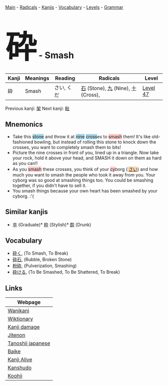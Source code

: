 <style> bigfont {font-size: 100px}</style>
[Main](../README.md) -
[Radicals](../radicals.md) -
[Kanjis](../kanjis.md) -
[Vocabulary](../vocabulary.md) -
[Levels](../levels.md) -
[Grammar](../grammar.md)
# <bigfont> 砕</bigfont> - Smash 

| Kanji | Meanings | Reading | Radicals | Level |
| --- | --- | --- | --- | --- |
| 砕 | Smash | さい, くだ | [石](../radicals/石.md) (Stone), [九](../radicals/九.md) (Nine), [十](../radicals/十.md) (Cross),  | [Level 47](../levels/wk_level47.md) |

Previous kanji: [架](架.md) Next kanji: [粘](粘.md) 

## Mnemonics
 * Take this <span style="background-color:#ADD8E6"> stone</span> and throw it at <span style="background-color:#ADD8E6"> nine</span> <span style="background-color:#ADD8E6"> cross</span>es to <span style="background-color:#ffcccb"> smash</span> them! It's like old-fashioned bowling, but instead of rolling this stone to knock down the crosses, you want to completely smash them to bits!
* Picture the nine crosses in front of you, lined up in a triangle. Now take your rock, hold it above your head, and SMASH it down on them as hard as you can!!
* As you <span style="background-color:#ffcccb"> smash</span> these crosses, you think of your <span style="background-color:#ffcccb"> cy</span>borg (<span style="background-color:#fed8b1"> [さい](https://jisho.org/search/さい)</span>) and how much you want to smash the people who took it away from you. Your cyborg was so good at smashing things too. You could be smashing together, if you didn't have to sell it.
* You smash things because your own heart has been smashed by your cyborg. :'(


## Similar kanjis
 * [卒](卒.md) (Graduate)* [粋](粋.md) (Stylish)* [酔](酔.md) (Drunk)


## Vocabulary
 * [砕く](../vocabulary/砕.md), (To Smash, To Break)
* [砕石](../vocabulary/砕.md), (Rubble, Broken Stone)
* [粉砕](../vocabulary/砕.md), (Pulverization, Smashing)
* [砕ける](../vocabulary/砕.md), (To Be Smashed, To Be Shattered, To Break)



## Links 

| Webpage |
| --- |
| [Wanikani          ](https://www.wanikani.com/kanji/砕) |
| [Wiktionary        ](https://en.wiktionary.org/wiki/砕) |
| [Kanji damage      ](http://www.kanjidamage.com/kanji/search?utf8=✓&q=砕) |
| [Jitenon           ](https://jitenon.com/kanji/砕) |
| [Tanoshii japanese ](https://www.tanoshiijapanese.com/dictionary/kanji.cfm?k=砕) |
| [Baike             ](https://baike.baidu.com/item/砕) |
| [Kanji Alive       ](https://app.kanjialive.com/砕) |
| [Kanshudo          ](https://www.kanshudo.com/searchmn?q=砕) |
| [Koohii            ](https://kanji.koohii.com/study/kanji/砕) |
